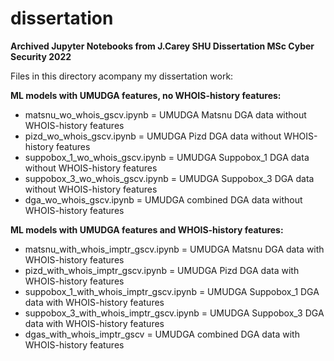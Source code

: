 # dissertation

**Archived Jupyter Notebooks from J.Carey SHU Dissertation MSc Cyber Security 2022**

Files in this directory acompany my dissertation work:

**ML models with UMUDGA features, no WHOIS-history features:**
* matsnu_wo_whois_gscv.ipynb = UMUDGA Matsnu DGA data without WHOIS-history features
* pizd_wo_whois_gscv.ipynb = UMUDGA Pizd DGA data without WHOIS-history features
* suppobox_1_wo_whois_gscv.ipynb = UMUDGA Suppobox_1 DGA data without WHOIS-history features
* suppobox_3_wo_whois_gscv.ipynb = UMUDGA Suppobox_3 DGA data without WHOIS-history features
* dga_wo_whois_gscv.ipynb = UMUDGA combined DGA data without WHOIS-history features

**ML models with UMUDGA features and WHOIS-history features:**

* matsnu_with_whois_imptr_gscv.ipynb = UMUDGA Matsnu DGA data with WHOIS-history features
* pizd_with_whois_imptr_gscv.ipynb = UMUDGA Pizd DGA data with WHOIS-history features
* suppobox_1_with_whois_imptr_gscv.ipynb = UMUDGA Suppobox_1 DGA data with WHOIS-history features
* suppobox_3_with_whois_imptr_gscv.ipynb = UMUDGA Suppobox_3 DGA data with WHOIS-history features
* dgas_with_whois_imptr_gscv = UMUDGA combined DGA data with WHOIS-history features

